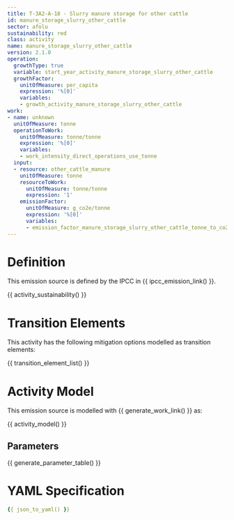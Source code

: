 ```yaml
---
title: T-3A2-A-18 - Slurry manure storage for other cattle
id: manure_storage_slurry_other_cattle
sector: afolu
sustainability: red
class: activity
name: manure_storage_slurry_other_cattle
version: 2.1.0
operation:
  growthType: true
  variable: start_year_activity_manure_storage_slurry_other_cattle
  growthFactor:
    unitOfMeasure: per_capita
    expression: '%[0]'
    variables:
    - growth_activity_manure_storage_slurry_other_cattle
work:
- name: unknown
  unitOfMeasure: tonne
  operationToWork:
    unitOfMeasure: tonne/tonne
    expression: '%[0]'
    variables:
    - work_intensity_direct_operations_use_tonne
  input:
  - resource: other_cattle_manure
    unitOfMeasure: tonne
    resourceToWork:
      unitOfMeasure: tonne/tonne
      expression: '1'
    emissionFactor:
      unitOfMeasure: g_co2e/tonne
      expression: '%[0]'
      variables:
      - emission_factor_manure_storage_slurry_other_cattle_tonne_to_co2e_gram
---
```

# Definition
This emission source is defined by the IPCC in {{ ipcc_emission_link() }}.


{{ activity_sustainability() }}

# Transition Elements

This activity has the following mitigation options modelled as transition elements:

{{ transition_element_list() }}

# Activity Model
This emission source is modelled with {{ generate_work_link() }} as:

{{ activity_model() }}

## Parameters

{{ generate_parameter_table() }}

# YAML Specification

```yaml
{{ json_to_yaml() }}
```